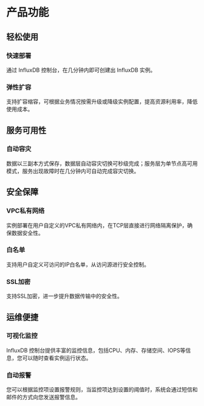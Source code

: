 # 产品功能

## 轻松使用

### 快速部署

通过 InfluxDB 控制台，在几分钟内即可创建出 InfluxDB 实例。

### 弹性扩容

支持扩容缩容，可根据业务情况按需升级或降级实例配置，提高资源利用率，降低使用成本。

## 服务可用性

### 自动容灾

数据以三副本方式保存，数据层自动容灾切换可秒级完成；服务层为单节点高可用模式，服务出现故障时在几分钟内可自动完成容灾切换。

## 安全保障

### VPC私有网络

实例部署在用户自定义的VPC私有网络内，在TCP层直接进行网络隔离保护，确保数据安全性。

### 白名单

支持用户自定义可访问的IP白名单，从访问源进行安全控制。

### SSL加密

支持SSL加密，进一步提升数据传输中的安全性。

## 运维便捷

### 可视化监控

InfluxDB 控制台提供丰富的监控信息，包括CPU、内存、存储空间、IOPS等信息，您可以随时查看实例运行状态。

### 自动报警

您可以根据监控项设置报警规则，当监控项达到设置的阈值时，系统会通过短信和邮件的方式向您发送报警信息。